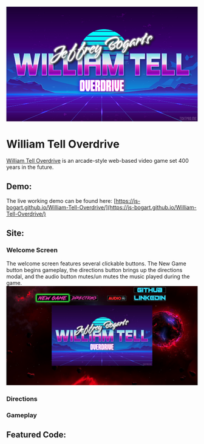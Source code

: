 ![alt text](https://github.com/JS-Bogart/William-Tell-Overdrive/blob/main/assets/images/backgrounds/title.jpg?raw=true "WTO Logo")

# William Tell Overdrive
[William Tell Overdrive](https://js-bogart.github.io/William-Tell-Overdrive/) is an arcade-style web-based video game set 400 years in the future.

## Demo:
The live working demo can be found here: [https://js-bogart.github.io/William-Tell-Overdrive/](https://js-bogart.github.io/William-Tell-Overdrive/)

## Site:
### Welcome Screen
The welcome screen features several clickable buttons. The New Game button begins gameplay, the directions button brings up the directions modal, and the audio button mutes/un mutes the music played during the game.
![alt text](https://github.com/JS-Bogart/William-Tell-Overdrive/blob/main/assets/images/readme/welcome_screen.png?raw=true)

### Directions


### Gameplay


## Featured Code: